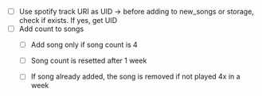 - [ ] Use spotify track URI as UID -> before adding to new_songs or
      storage, check if exists. If yes, get UID
- [ ] Add count to songs
  - [ ] Add song only if song count is 4
  - [ ] Song count is resetted after 1 week
  - [ ] If song already added, the song is removed if not played
        4x in a week

